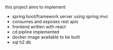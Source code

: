 this project aims to implement

- spring boot/framework server using spring mvc
- consumes and exposes rest apis
- frontend written with react
- cd pipline implemented
- docker image available to be built
- sql h2 db

